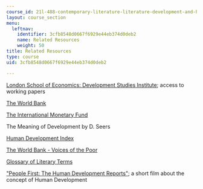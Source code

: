 ```yaml
---
course_id: 21l-488-contemporary-literature-literature-development-and-human-rights-spring-2008
layout: course_section
menu:
  leftnav:
    identifier: 3cfb8548d0667f6929e44eb374d0deb2
    name: Related Resources
    weight: 50
title: Related Resources
type: course
uid: 3cfb8548d0667f6929e44eb374d0deb2

---
```


[London School of Economics: Development Studies Institute](https://www.lse.ac.uk/study-at-lse/Graduate/degree-programmes-2021/MSc-Development-Studies); access to working papers

[The World Bank](http://www.worldbank.org/)

[The International Monetary Fund](http://www.imf.org/external/index.htm)

The Meaning of Development by D. Seers

[Human Development Index](http://hdr.undp.org/en/statistics/)

[The World Bank - Voices of the Poor](http://web.worldbank.org/WBSITE/EXTERNAL/TOPICS/EXTPOVERTY/0,,contentMDK:20622514~menuPK:336998~pagePK:148956~piPK:216618~theSitePK:336992,00.html)

[Glossary of Literary Terms](http://www.gale.cengage.com/free_resources/glossary/index.htm)

["People First: The Human Development Reports"](http://hdr.undp.org/en/humandev/); a short film about the concept of Human Development